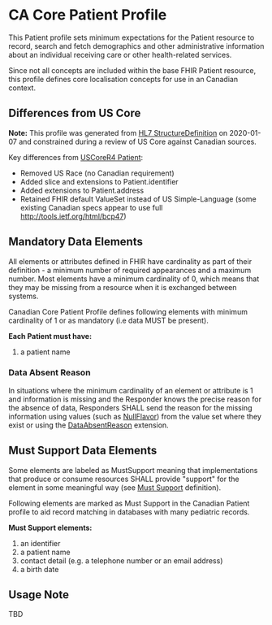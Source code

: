 <!--- Text entered into this file will appear at the top of the profiles page before the Formal Views of the profile content. -->
# CA Core Patient Profile
This Patient profile sets minimum expectations for the Patient resource to record, search and fetch demographics and other administrative information about an individual receiving care or other health-related services.

Since not all concepts are included within the base FHIR Patient resource, this profile defines core localisation concepts for use in an Canadian context.

## Differences from US Core
**Note:** This profile was generated from [HL7 StructureDefinition](https://www.hl7.org/fhir/patient.profile.json) on 2020-01-07 and constrained during a review of US Core against Canadian sources.

Key differences from [USCoreR4 Patient](https://build.fhir.org/ig/HL7/US-Core-R4/StructureDefinition-us-core-patient.html):

* Removed US Race (no Canadian requirement)
* Added slice and extensions to Patient.identifier
* Added extensions to Patient.address
* Retained FHIR default ValueSet instead of US Simple-Language (some existing Canadian specs appear to use full http://tools.ietf.org/html/bcp47)

## Mandatory Data Elements
All elements or attributes defined in FHIR have cardinality as part of their definition - a minimum number of required appearances and a maximum number.
Most elements have a minimum cardinality of 0, which means that they may be missing from a resource when it is exchanged between systems. 

Canadian Core Patient Profile defines following elements with minimum cardinality of 1 or as mandatory (i.e data MUST be present). 

**Each Patient must have:**
1. a patient name

### Data Absent Reason
In situations where the minimum cardinality of an element or attribute is 1 and information is missing and the Responder knows the precise reason for the absence of data, Responders SHALL send the reason for the missing information using values (such as [NullFlavor](https://www.hl7.org/fhir/extension-iso21090-nullflavor.html)) from the value set where they exist or using the [DataAbsentReason](http://hl7.org/fhir/StructureDefinition/data-absent-reason) extension.

## Must Support Data Elements
Some elements are labeled as MustSupport meaning that implementations that produce or consume resources SHALL provide "support" for the element in some meaningful way (see [Must Support](https://build.fhir.org/ig/scratch-fhir-profiles/CA-Core/general-guidance.html#must-support) definition).

Following elements are marked as Must Support in the Canadian Patient profile to aid record matching in databases with many pediatric records.

**Must Support elements:**
1. an identifier
2. a patient name
3. contact detail (e.g. a telephone number or an email address)
4. a birth date

## Usage Note
TBD
